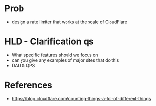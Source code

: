 # Prob
- design a rate limiter that works at the scale of CloudFlare

# HLD -  Clarification qs
- What specific features should we focus on
- can you give any examples of major sites that do this 
- DAU & QPS
  
# References
- https://blog.cloudflare.com/counting-things-a-lot-of-different-things

